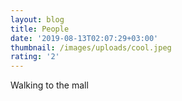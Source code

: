 ```yaml
---
layout: blog
title: People
date: '2019-08-13T02:07:29+03:00'
thumbnail: /images/uploads/cool.jpeg
rating: '2'
---
```

Walking to the mall
